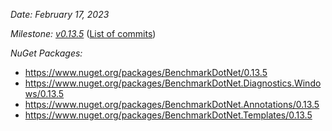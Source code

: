 _Date: February 17, 2023_

_Milestone: [v0.13.5](https://github.com/dotnet/BenchmarkDotNet/issues?q=milestone%3Av0.13.5)_
([List of commits](https://github.com/dotnet/BenchmarkDotNet/compare/v0.13.4...v0.13.5))

_NuGet Packages:_
* https://www.nuget.org/packages/BenchmarkDotNet/0.13.5
* https://www.nuget.org/packages/BenchmarkDotNet.Diagnostics.Windows/0.13.5
* https://www.nuget.org/packages/BenchmarkDotNet.Annotations/0.13.5
* https://www.nuget.org/packages/BenchmarkDotNet.Templates/0.13.5